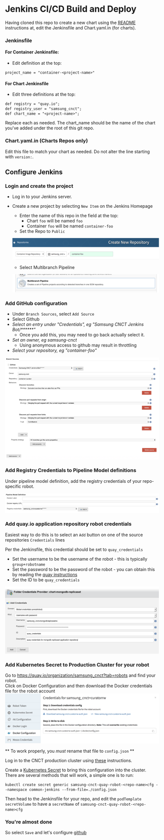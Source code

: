 # Jenkins CI/CD Build and Deploy

Having cloned this repo to create a new chart using the [README](../README.md)
instructions at, edit the Jenkinsfile and Chart.yaml.in (for charts).

### Jenkinsfile

#### For Container Jenkinsfile:
*  Edit definition at the top:
```
project_name = "container-<project-name>"
```

#### For Chart Jenkinsfile
* Edit three definitions at the top:
```
def registry = "quay.io";
def registry_user = "samsung_cnct";
def chart_name = "<project-name>";
```

Replace each as needed. The chart_name should be the name of the chart you've added under the root of this git repo.

### Chart.yaml.in (Charts Repos only)

Edit this file to match your chart as needed. Do not alter the line starting with `version:`.

## Configure Jenkins

### Login and create the project

* Log in to your Jenkins server.
* Create a new project by selecting `New Item` on the Jenkins Homepage
  * Enter the name of this repo in the field at the top:
      * Chart `foo` will be named `foo`
      * Container `foo` will be named `container-foo`   
  * Set the Repo to `Public`

  ![screenshot](images/jenkins/new-repo.png)

  * Select Multibranch Pipeline

   ![screenshot](images/jenkins/multibranch.png)

### Add GitHub configuration
* Under `Branch Sources`, select `Add Source`
* Select Github
* _Select an entry under "Credentials", eg "Samsung CNCT Jenkins Bot/******"_
    * Once you add this, you may need to go back actually select it.
* _Set an owner, eg samsung-cnct_
  * Using anonymous access to github may result in throttling
* _Select your repository, eg "container-foo"_

![screenshot](images/jenkins/github-branch-source.png)

### Add Registry Credentials to Pipeline Model definitions
Under pipeline model definition, add the registry credentials of your repo-specific robot.  

![screenshot](images/jenkins/pipeline.png)

### Add quay.io application repository robot credentials

Easiest way to do this is to select an `Add` button on one of the source repositories `Credentials` lines

Per the Jenkinsfile, this credential should be set to `quay_credentials`

* Set the username to be the username of the robot - this is typically `group+robotname`
* Set the password to be the password of the robot - you can obtain this by reading the [quay instructions](quay.md)
* Set the ID to be `quay_credentials`

![screenshot](images/jenkins/quay-credentials.png)

### Add Kubernetes Secret to Production Cluster for your robot
Go to https://quay.io/organization/samsung_cnct?tab=robots and find your robot.  
Click on Docker Configuration and then download the Docker credentials file for the robot account
![screenshot](images/jenkins/get-docker-config.png)

** To work properly, you *must* rename that file to `config.json` **

Log in to the CNCT production cluster using [these](https://github.com/samsung-cnct/docs/blob/master/cnct/production-kubernetes-cluster.md) instructions.

Create a [Kubernetes Secret](https://kubernetes.io/docs/concepts/configuration/secret/) to bring this configuration into the cluster.
There are several methods that will work, a simple one is to run:
```
kubectl create secret generic samsung-cnct-quay-robot-<repo-name>cfg --namespace common-jenkins --from-file=./config.json
```

Then head to the Jenkinsfile for your repo, and edit the `podTemplate` `secretVolume` to have a `secretName` of `samsung-cnct-quay-robot-<repo-name>cfg`


### You're almost done

So select `Save` and let's configure [github](github.md)
